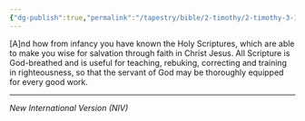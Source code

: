 ```yaml
---
{"dg-publish":true,"permalink":"/tapestry/bible/2-timothy/2-timothy-3-15-17/","title":"2 Timothy 3:15–17","hide":true,"tags":["bible-verse"],"dgHomeLink":true,"dgShowLocalGraph":true,"dgEnableSearch":true}
---
```



[A]nd how from infancy you have known the Holy Scriptures, which are able to make you wise for salvation through faith in Christ Jesus. All Scripture is God-breathed and is useful for teaching, rebuking, correcting and training in righteousness, so that the servant of God may be thoroughly equipped for every good work.
 
---
*New International Version (NIV)*

